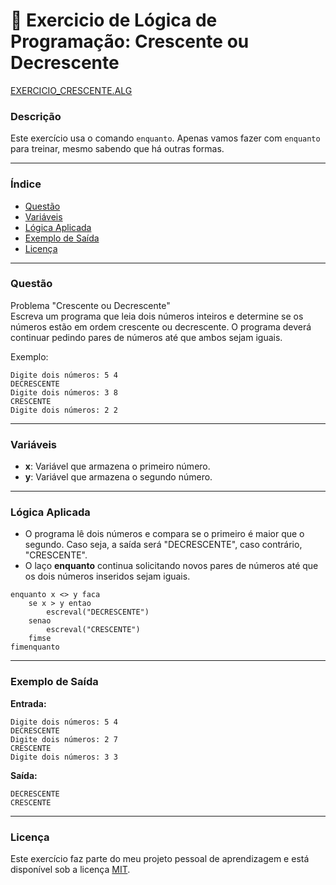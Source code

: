 
# 🚀 Exercicio de Lógica de Programação: Crescente ou Decrescente

<a href="/logica-de-programação/VisualG_Portugol/Estrutura_Repetitiva/Exercicios_Enquanto/exercicio_crescente/exercicio_crescente.alg">EXERCICIO_CRESCENTE.ALG</a>

### Descrição

Este exercício usa o comando `enquanto`. Apenas vamos fazer com `enquanto` para treinar, mesmo sabendo que há outras formas.

---

### Índice

- [Questão](#questão)
- [Variáveis](#variáveis)
- [Lógica Aplicada](#lógica-aplicada)
- [Exemplo de Saída](#exemplo-de-saída)
- [Licença](#licença)

---

### Questão

Problema "Crescente ou Decrescente"  
Escreva um programa que leia dois números inteiros e determine se os números estão em ordem crescente ou decrescente. O programa deverá continuar pedindo pares de números até que ambos sejam iguais.

Exemplo:
```
Digite dois números: 5 4
DECRESCENTE
Digite dois números: 3 8
CRESCENTE
Digite dois números: 2 2
```

---

### Variáveis

- **x**: Variável que armazena o primeiro número.
- **y**: Variável que armazena o segundo número.

---

### Lógica Aplicada

- O programa lê dois números e compara se o primeiro é maior que o segundo. Caso seja, a saída será "DECRESCENTE", caso contrário, "CRESCENTE".
- O laço **enquanto** continua solicitando novos pares de números até que os dois números inseridos sejam iguais.

```alg
enquanto x <> y faca
    se x > y entao
        escreval("DECRESCENTE")
    senao
        escreval("CRESCENTE")
    fimse
fimenquanto
```

---

### Exemplo de Saída

**Entrada:**
```
Digite dois números: 5 4
DECRESCENTE
Digite dois números: 2 7
CRESCENTE
Digite dois números: 3 3
```

**Saída:**
```
DECRESCENTE
CRESCENTE
```

---

### Licença

Este exercício faz parte do meu projeto pessoal de aprendizagem e está disponível sob a licença [MIT](LICENSE).
